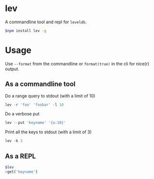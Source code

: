 lev
===

A commandline tool and repl for `leveldb`.

```bash
$npm install lev -g
```

# Usage
Use `--format` from the commandline or `format(true)` in the cli for nice(r) output.

## As a commandline tool
Do a range query to stdout (with a limit of 10)

```js
lev -r 'foo' 'foobar' -l 10
```

Do a verbose put

```js
lev --put 'keyname' '{a:10}'
```

Print all the keys to stdout (with a limit of 3)

```js
lev -k 3
```

## As a REPL
```bash
$lev
>get('keyname')
```
